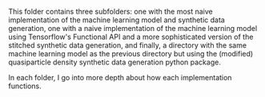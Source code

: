 This folder contains three subfolders: one with the most naive implementation of the machine learning model and synthetic data generation, one with a naive implementation of the machine learning model using Tensorflow's Functional API and a more sophisticated version of the stitched synthetic data generation, and finally, a directory with the same machine learning model as the previous directory but using the (modified) quasiparticle density synthetic data generation python package. 

In each folder, I go into more depth about how each implementation functions.
